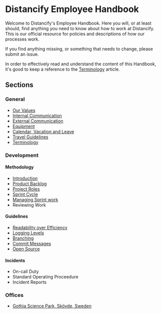 # Distancify Employee Handbook

Welcome to Distancify's Employee Handbook. Here you will, or at least should, find anything you need to know about how to work at Distancify. This is our official resource for policies and descriptions of how our processes work.

If you find anything missing, or something that needs to change, please submit an issue.

In order to effectively read and understand the content of this Handbook, it's good to keep a reference to the [Terminology](general/terminology.md) article.

## Sections

### General

* [Our Values](general/our-values.md)
* [Internal Communication](general/internal-communication.md)
* [External Communication](general/external-communication.md)
* [Equipment](general/equipment.md)
* [Calendar, Vacation and Leave](general/calendar-vacation-and-leave.md)
* [Travel Guidelines](general/travel-guidelines.md)
* [Terminology](general/terminology.md)

### Development

#### Methodology

* [Introduction](development/methodology/introduction.md)
* [Product Backlog](development/methodology/product-backlog.md)
* [Project Roles](development/methodology/project-roles.md)
* [Sprint Cycle](development/methodology/sprint-cycle.md)
* [Managing Sprint work](development/methodology/managing-sprint-work.md)
* Reviewing Work

#### Guidelines

* [Readability over Efficiency](development/guidelines/readability-over-efficiency.md)
* [Logging Levels](development/guidelines/logging-levels.md)
* [Branching](development/guidelines/branching.md)
* [Commit Messages](development/guidelines/commit-messages.md)
* [Open Source](development/guidelines/open-source.md)

#### Incidents

* On-call Duty
* Standard Operating Proceedure
* Incident Reports

### Offices

* [Gothia Science Park, Skövde, Sweden](offices/gsp.md)
